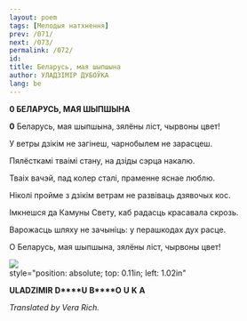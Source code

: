 ```yaml
---
layout: poem
tags: [Мелодыя натхнення]
prev: /071/
next: /073/
permalink: /072/
id: 
title: Беларусь, мая шыпшына 
author: УЛАДЗІМІР ДУБОЎКА
lang: be
---
```



 
**0 БЕЛАРУСЬ, МАЯ ШЫПШЫНА**

**0**  Беларусь, мая шыпшына, зялёны ліст, чырвоны цвет!

У ветры дзікім не загінеш, чарнобылем не зарасцеш.

Пялёсткамі тваімі стану, на дзіды сэрца накалю.

Тваіх вачэй, пад колер сталі, праменне яснае люблю.

Ніколі пройме з дзікім ветрам не развіваць дзявочых кос.

Імкнешся да Камуны Свету, каб радасць красавала скрозь.

Варожасць шляху не зачыніць: у перашкодах дух расце.

О Беларусь, мая шыпшына, зялёны ліст, чырвоны цвет!

![](2022-%D0%9C%D1%96%D0%BD%D1%81%D0%BA-%D0%BB%D1%83%D1%87%D0%BD%D0%B0%D1%81%D1%86%D1%8C-%D0%BC%D1%96%D0%BA%D0%BE%D0%BB%D0%B0-%D0%BC%D1%8F%D1%82%D0%BB%D1%96%D1%86%D0%BA%D1%96_html_da7242d3a9186b16.jpg)  
style="position: absolute; top: 0.11in; left: 1.02in"

**ULADZIMIR** **D****U**  **B****O** **U**  **K**  **A**

_Translated by Vera Rich._

